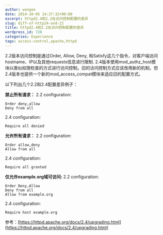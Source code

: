 ```yaml
---
author: wongoo
date: 2014-10-05 14:37:32+00:00
excerpt: httpd2.4和2.2在访问控制配置的差异
slug: diff-of-http24-and-22
title: httpd2.4和2.2在访问控制配置的差异
wordpress_id: 728
categories: Experience
tags: access-control,apache,httpd
---
```


2.2版本访问控制是通过Order, Allow, Deny, 和Satisfy这几个指令，对客户端访问hostname、IP以及其他requests信息进行限制.
2.4版本使用mod_authz_host模块以类似权限检查的方式进行访问控制。旧的访问控制方式应该改用新的机制。但2.4版本也提供一个新的mod_access_compat模块来适应旧的配置方式。

  

以下列出几个2.2和2.4配置差异例子：

**禁止所有请求：**
2.2 configuration:

    Order deny,allow
    Deny from all

2.4 configuration:

    Require all denied

  


**允许所有请求：**
2.2 configuration:

    Order allow,deny
    Allow from all

2.4 configuration:

    Require all granted

  


**仅允许example.org域可访问:**
2.2 configuration:

    Order Deny,Allow
    Deny from all
    Allow from example.org

2.4 configuration:

    Require host example.org

  


参考：[https://httpd.apache.org/docs/2.4/upgrading.html](https://httpd.apache.org/docs/2.4/upgrading.html)
